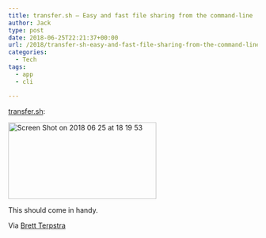 ```yaml
---
title: transfer.sh – Easy and fast file sharing from the command-line
author: Jack
type: post
date: 2018-06-25T22:21:37+00:00
url: /2018/transfer-sh-easy-and-fast-file-sharing-from-the-command-line/
categories:
  - Tech
tags:
  - app
  - cli

---
```

[transfer.sh][1]:

<img src="/wp-content/uploads/2018/06/Screen-Shot-on-2018-06-25-at-181953.png" alt="Screen Shot on 2018 06 25 at 18 19 53" title="Screen Shot on 2018-06-25 at 18:19:53.png" border="0" width="299" height="155" />

This should come in handy.

Via [Brett Terpstra][2]

 [1]: https://transfer.sh/
 [2]: http://brettterpstra.com